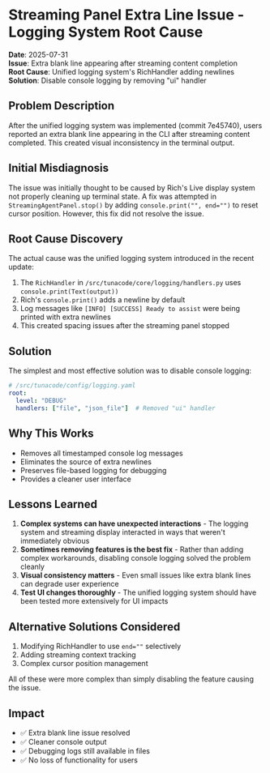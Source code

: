 # Streaming Panel Extra Line Issue - Logging System Root Cause

**Date**: 2025-07-31  
**Issue**: Extra blank line appearing after streaming content completion  
**Root Cause**: Unified logging system's RichHandler adding newlines  
**Solution**: Disable console logging by removing "ui" handler  

## Problem Description

After the unified logging system was implemented (commit 7e45740), users reported an extra blank line appearing in the CLI after streaming content completed. This created visual inconsistency in the terminal output.

## Initial Misdiagnosis

The issue was initially thought to be caused by Rich's Live display system not properly cleaning up terminal state. A fix was attempted in `StreamingAgentPanel.stop()` by adding `console.print("", end="")` to reset cursor position. However, this fix did not resolve the issue.

## Root Cause Discovery

The actual cause was the unified logging system introduced in the recent update:

1. The `RichHandler` in `/src/tunacode/core/logging/handlers.py` uses `console.print(Text(output))` 
2. Rich's `console.print()` adds a newline by default
3. Log messages like `[INFO] [SUCCESS] Ready to assist` were being printed with extra newlines
4. This created spacing issues after the streaming panel stopped

## Solution

The simplest and most effective solution was to disable console logging:

```yaml
# /src/tunacode/config/logging.yaml
root:
  level: "DEBUG"
  handlers: ["file", "json_file"]  # Removed "ui" handler
```

## Why This Works

- Removes all timestamped console log messages
- Eliminates the source of extra newlines
- Preserves file-based logging for debugging
- Provides a cleaner user interface

## Lessons Learned

1. **Complex systems can have unexpected interactions** - The logging system and streaming display interacted in ways that weren't immediately obvious
2. **Sometimes removing features is the best fix** - Rather than adding complex workarounds, disabling console logging solved the problem cleanly
3. **Visual consistency matters** - Even small issues like extra blank lines can degrade user experience
4. **Test UI changes thoroughly** - The unified logging system should have been tested more extensively for UI impacts

## Alternative Solutions Considered

1. Modifying RichHandler to use `end=""` selectively
2. Adding streaming context tracking
3. Complex cursor position management

All of these were more complex than simply disabling the feature causing the issue.

## Impact

- ✅ Extra blank line issue resolved
- ✅ Cleaner console output
- ✅ Debugging logs still available in files
- ✅ No loss of functionality for users